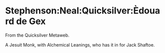
# Stephenson:Neal:Quicksilver:Èdouard de Gex

From the Quicksilver Metaweb.

A Jesuit Monk, with Alchemical Leanings, who has it in for Jack Shaftoe.
